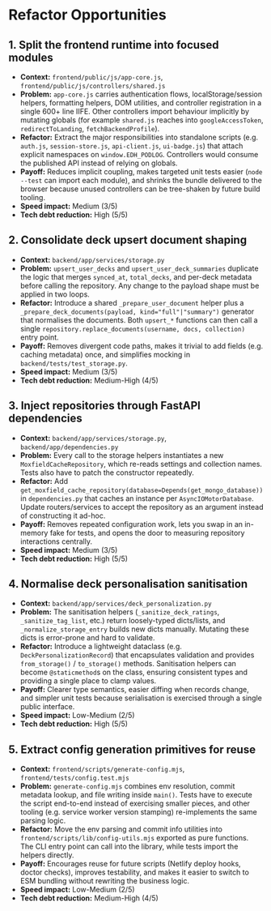 # Refactor Opportunities

## 1. Split the frontend runtime into focused modules
- **Context:** `frontend/public/js/app-core.js`, `frontend/public/js/controllers/shared.js`
- **Problem:** `app-core.js` carries authentication flows, localStorage/session helpers, formatting helpers, DOM utilities, and controller registration in a single 600+ line IIFE. Other controllers import behaviour implicitly by mutating globals (for example `shared.js` reaches into `googleAccessToken`, `redirectToLanding`, `fetchBackendProfile`).
- **Refactor:** Extract the major responsibilities into standalone scripts (e.g. `auth.js`, `session-store.js`, `api-client.js`, `ui-badge.js`) that attach explicit namespaces on `window.EDH_PODLOG`. Controllers would consume the published API instead of relying on globals.
- **Payoff:** Reduces implicit coupling, makes targeted unit tests easier (`node --test` can import each module), and shrinks the bundle delivered to the browser because unused controllers can be tree-shaken by future build tooling.
- **Speed impact:** Medium (3/5)
- **Tech debt reduction:** High (5/5)

## 2. Consolidate deck upsert document shaping
- **Context:** `backend/app/services/storage.py`
- **Problem:** `upsert_user_decks` and `upsert_user_deck_summaries` duplicate the logic that merges `synced_at`, `total_decks`, and per-deck metadata before calling the repository. Any change to the payload shape must be applied in two loops.
- **Refactor:** Introduce a shared `_prepare_user_document` helper plus a `_prepare_deck_documents(payload, kind="full"|"summary")` generator that normalises the documents. Both `upsert_*` functions can then call a single `repository.replace_documents(username, docs, collection)` entry point.
- **Payoff:** Removes divergent code paths, makes it trivial to add fields (e.g. caching metadata) once, and simplifies mocking in `backend/tests/test_storage.py`.
- **Speed impact:** Medium (3/5)
- **Tech debt reduction:** Medium-High (4/5)

## 3. Inject repositories through FastAPI dependencies
- **Context:** `backend/app/services/storage.py`, `backend/app/dependencies.py`
- **Problem:** Every call to the storage helpers instantiates a new `MoxfieldCacheRepository`, which re-reads settings and collection names. Tests also have to patch the constructor repeatedly.
- **Refactor:** Add `get_moxfield_cache_repository(database=Depends(get_mongo_database))` in `dependencies.py` that caches an instance per `AsyncIOMotorDatabase`. Update routers/services to accept the repository as an argument instead of constructing it ad-hoc.
- **Payoff:** Removes repeated configuration work, lets you swap in an in-memory fake for tests, and opens the door to measuring repository interactions centrally.
- **Speed impact:** Medium (3/5)
- **Tech debt reduction:** High (5/5)

## 4. Normalise deck personalisation sanitisation
- **Context:** `backend/app/services/deck_personalization.py`
- **Problem:** The sanitisation helpers (`_sanitize_deck_ratings`, `_sanitize_tag_list`, etc.) return loosely-typed dicts/lists, and `_normalize_storage_entry` builds new dicts manually. Mutating these dicts is error-prone and hard to validate.
- **Refactor:** Introduce a lightweight dataclass (e.g. `DeckPersonalizationRecord`) that encapsulates validation and provides `from_storage()` / `to_storage()` methods. Sanitisation helpers can become `@staticmethod`s on the class, ensuring consistent types and providing a single place to clamp values.
- **Payoff:** Clearer type semantics, easier diffing when records change, and simpler unit tests because serialisation is exercised through a single public interface.
- **Speed impact:** Low-Medium (2/5)
- **Tech debt reduction:** High (5/5)

## 5. Extract config generation primitives for reuse
- **Context:** `frontend/scripts/generate-config.mjs`, `frontend/tests/config.test.mjs`
- **Problem:** `generate-config.mjs` combines env resolution, commit metadata lookup, and file writing inside `main()`. Tests have to execute the script end-to-end instead of exercising smaller pieces, and other tooling (e.g. service worker version stamping) re-implements the same parsing logic.
- **Refactor:** Move the env parsing and commit info utilities into `frontend/scripts/lib/config-utils.mjs` exported as pure functions. The CLI entry point can call into the library, while tests import the helpers directly.
- **Payoff:** Encourages reuse for future scripts (Netlify deploy hooks, doctor checks), improves testability, and makes it easier to switch to ESM bundling without rewriting the business logic.
- **Speed impact:** Low-Medium (2/5)
- **Tech debt reduction:** Medium-High (4/5)
